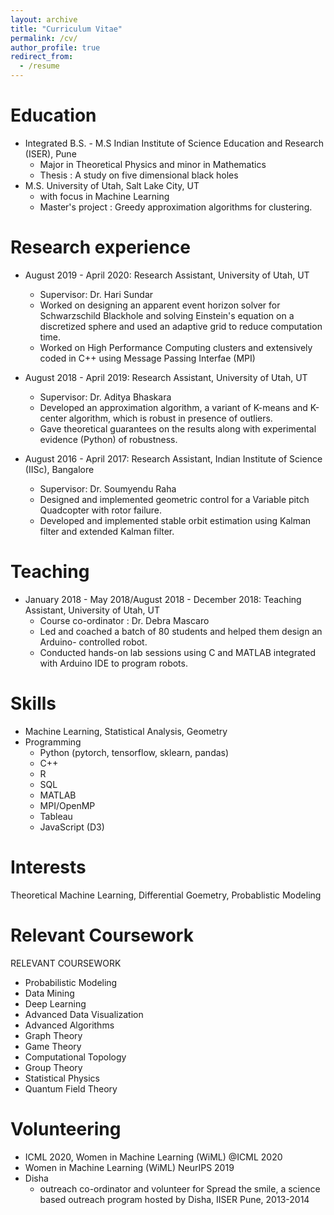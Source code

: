 ```yaml
---
layout: archive
title: "Curriculum Vitae"
permalink: /cv/
author_profile: true
redirect_from:
  - /resume
---
```




Education
======
* Integrated B.S. - M.S Indian Institute of Science Education and Research (ISER), Pune
  * Major in Theoretical Physics and minor in Mathematics
  * Thesis : A study on five dimensional black holes
* M.S. University of Utah, Salt Lake City, UT
  * with focus in Machine Learning 
  * Master's project : Greedy approximation algorithms for clustering. 


Research experience
======
* August 2019 - April 2020: Research Assistant, University of Utah, UT
  * Supervisor: Dr. Hari Sundar
  * Worked on designing an apparent event horizon solver for Schwarzschild Blackhole and solving Einstein's        equation on a discretized sphere and used an adaptive grid to reduce computation time.
  * Worked on High Performance Computing clusters and extensively coded in C++ using Message Passing Interfae (MPI)

* August 2018 - April 2019: Research Assistant, University of Utah, UT
  * Supervisor: Dr. Aditya Bhaskara
  * Developed an approximation algorithm, a variant of K-means and K-center algorithm, which is robust in
 presence of outliers.
  * Gave theoretical guarantees on the results along with experimental evidence (Python) of robustness.

* August 2016 - April 2017: Research Assistant, Indian Institute of Science (IISc), Bangalore
  * Supervisor: Dr. Soumyendu Raha
  * Designed and implemented geometric control for a Variable pitch Quadcopter with rotor failure.
  * Developed and implemented stable orbit estimation using Kalman filter and extended Kalman filter.
  

Teaching
======

* January 2018 - May 2018/August 2018 - December 2018: Teaching Assistant, University of Utah, UT
  * Course co-ordinator : Dr. Debra Mascaro
  * Led and coached a batch of 80 students and helped them design an Arduino- controlled robot.
  * Conducted hands-on lab sessions using C and MATLAB integrated with Arduino IDE to program
robots.


Skills
======
* Machine Learning, Statistical Analysis, Geometry
* Programming
  * Python (pytorch, tensorflow, sklearn, pandas)
  * C++
  * R
  * SQL
  * MATLAB
  * MPI/OpenMP
  * Tableau 
  * JavaScript (D3) 
  

Interests
======
Theoretical Machine Learning, Differential Goemetry, Probablistic Modeling


Relevant Coursework
=====
RELEVANT COURSEWORK
* Probabilistic Modeling 
* Data Mining 
* Deep Learning 
* Advanced Data Visualization
* Advanced Algorithms 
* Graph Theory
* Game Theory 
* Computational Topology
* Group Theory
* Statistical Physics
* Quantum Field Theory


Volunteering
======
* ICML 2020, Women in Machine Learning (WiML) @ICML 2020
* Women in Machine Learning (WiML) NeurIPS 2019
* Disha
  * outreach co-ordinator and volunteer for Spread the smile, a science based outreach program hosted by Disha, IISER Pune, 2013-2014
